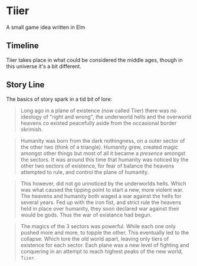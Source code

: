 # Tiier
A small game idea written in Elm

## Timeline

Tiier takes place in what could be considered the middle ages, though in this universe it's a bit different.

## Story Line

The basics of story spark in a tid bit of lore:

> Long ago in a plane of existence (now called Tiier) there was no ideology of "right and wrong", the underworld hells and the overworld heavens co existed peacefully aside from the occasional border skrimish.

> Humanity was born from the dark nothingness, on a outer sector of the other two (think of a triangle). Humanity grew, created magic amongst other things but most of all it became a _presence_ amongst the sectors. It was around this time that humanity was noticed by the other two sectors of existence, for fear of balance the heavens attempted to rule, and control the plane of humanity.

> This however, did not go unnoticed by the underworlds hells. Which was what caused the tipping point to start a new, more violent war. The heavens and humanity both waged a war against the hells for several years. Fed up with the iron fist, and strict rule the heavens held in place over humanity, they soon declared war against their would be gods. Thus the war of existance had begun.

> The magics of the 3 sectors was powerful. While each one only pushed more and more, to topple the other. This eventually led to the collapse. Which tore the old world apart, leaving only tiers of existence for each sector. Each plane was a new level of fighting and conquering in an attempt to reach highest peaks of the new world, `Tiier`.
